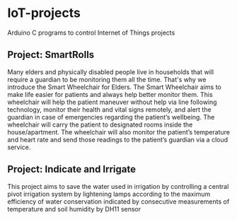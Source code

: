 # IoT-projects
Arduino C programs to control Internet of Things projects
## Project: SmartRolls
Many elders and physically disabled people live in households that will require a guardian to be monitoring them all the time. That's why we introduce the Smart Wheelchair for Elders. The Smart Wheelchair aims to make life easier for patients and always help better monitor them. This wheelchair will help the patient maneuver without help via line following technology, monitor their health and vital signs remotely, and alert the guardian in case of emergencies regarding the patient’s wellbeing. The wheelchair will carry the patient to designated rooms inside the house/apartment. The wheelchair will also monitor the patient’s temperature and heart rate and send those readings to the patient’s guardian via a cloud service. 
## Project: Indicate and Irrigate
This project aims to save the water used in irrigation by controlling a central pivot irrigation system by lightening lamps according to the maximum efficiency of water conservation indicated by consecutive measurements of temperature and soil humidity by DH11 sensor
